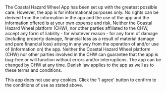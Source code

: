The Coastal Hazard Wheel App has been set up with the greatest possible care. However, the app is for informational purposes only. No rights can be derived from the information in the app and the use of the app and the information offered is at your own expense and risk. Neither the Coastal Hazard Wheel platform (CHW), nor other parties affiliated to the CHW, accept any form of liability - for whatever reason - for any form of damage (including property damage, financial loss as a result of material damage and pure financial loss) arising in any way from the operation of and/or use of (information on) the app.
Neither the Coastal Hazard Wheel platform (CHW) nor other parties involved in the CHW can guarantee that the app is bug-free or will function without errors and/or interruptions. The app can be changed by CHW at any time. Danish law applies to the app as well as to these terms and conditions.


This app does not use any cookies.
Click the 'I agree' button to confirm to the conditions of use as stated above.
